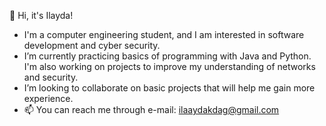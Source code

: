 👋 Hi, it's Ilayda!
- I'm a computer engineering student, and I am interested in software development and cyber security.
- I’m currently practicing basics of programming with Java and Python. I'm also working on projects to improve my understanding of networks and security.
- I’m looking to collaborate on basic projects that will help me gain more experience.
- 📫 You can reach me through e-mail: ilaaydakdag@gmail.com 

<!---
llaydak/llaydak is a ✨ special ✨ repository because its `README.md` (this file) appears on your GitHub profile.
You can click the Preview link to take a look at your changes.
--->
